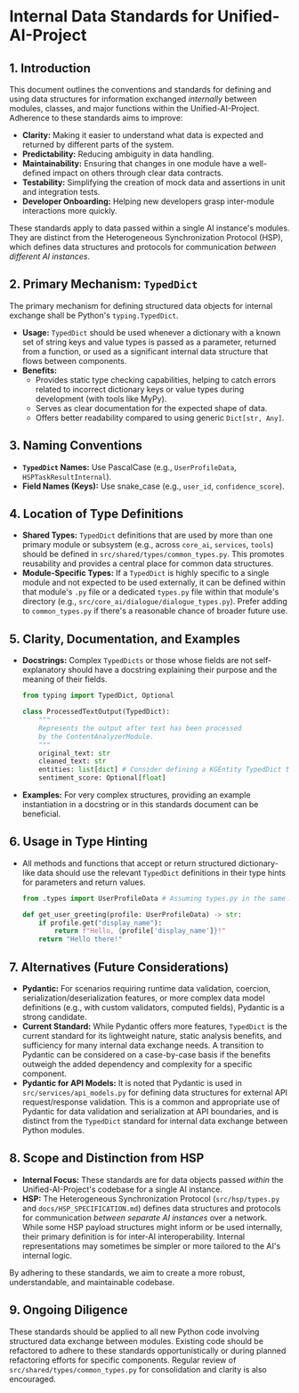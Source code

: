 # Internal Data Standards for Unified-AI-Project

## 1. Introduction

This document outlines the conventions and standards for defining and using data structures for information exchanged *internally* between modules, classes, and major functions within the Unified-AI-Project. Adherence to these standards aims to improve:

*   **Clarity:** Making it easier to understand what data is expected and returned by different parts of the system.
*   **Predictability:** Reducing ambiguity in data handling.
*   **Maintainability:** Ensuring that changes in one module have a well-defined impact on others through clear data contracts.
*   **Testability:** Simplifying the creation of mock data and assertions in unit and integration tests.
*   **Developer Onboarding:** Helping new developers grasp inter-module interactions more quickly.

These standards apply to data passed within a single AI instance's modules. They are distinct from the Heterogeneous Synchronization Protocol (HSP), which defines data structures and protocols for communication *between different AI instances*.

## 2. Primary Mechanism: `TypedDict`

The primary mechanism for defining structured data objects for internal exchange shall be Python's `typing.TypedDict`.

*   **Usage:** `TypedDict` should be used whenever a dictionary with a known set of string keys and value types is passed as a parameter, returned from a function, or used as a significant internal data structure that flows between components.
*   **Benefits:**
    *   Provides static type checking capabilities, helping to catch errors related to incorrect dictionary keys or value types during development (with tools like MyPy).
    *   Serves as clear documentation for the expected shape of data.
    *   Offers better readability compared to using generic `Dict[str, Any]`.

## 3. Naming Conventions

*   **`TypedDict` Names:** Use PascalCase (e.g., `UserProfileData`, `HSPTaskResultInternal`).
*   **Field Names (Keys):** Use snake_case (e.g., `user_id`, `confidence_score`).

## 4. Location of Type Definitions

*   **Shared Types:** `TypedDict` definitions that are used by more than one primary module or subsystem (e.g., across `core_ai`, `services`, `tools`) should be defined in `src/shared/types/common_types.py`. This promotes reusability and provides a central place for common data structures.
*   **Module-Specific Types:** If a `TypedDict` is highly specific to a single module and not expected to be used externally, it can be defined within that module's `.py` file or a dedicated `types.py` file within that module's directory (e.g., `src/core_ai/dialogue/dialogue_types.py`). Prefer adding to `common_types.py` if there's a reasonable chance of broader future use.

## 5. Clarity, Documentation, and Examples

*   **Docstrings:** Complex `TypedDicts` or those whose fields are not self-explanatory should have a docstring explaining their purpose and the meaning of their fields.
    ```python
    from typing import TypedDict, Optional

    class ProcessedTextOutput(TypedDict):
        """
        Represents the output after text has been processed
        by the ContentAnalyzerModule.
        """
        original_text: str
        cleaned_text: str
        entities: list[dict] # Consider defining a KGEntity TypedDict too
        sentiment_score: Optional[float]
    ```
*   **Examples:** For very complex structures, providing an example instantiation in a docstring or in this standards document can be beneficial.

## 6. Usage in Type Hinting

*   All methods and functions that accept or return structured dictionary-like data should use the relevant `TypedDict` definitions in their type hints for parameters and return values.
    ```python
    from .types import UserProfileData # Assuming types.py in the same module

    def get_user_greeting(profile: UserProfileData) -> str:
        if profile.get("display_name"):
            return f"Hello, {profile['display_name']}!"
        return "Hello there!"
    ```

## 7. Alternatives (Future Considerations)

*   **Pydantic:** For scenarios requiring runtime data validation, coercion, serialization/deserialization features, or more complex data model definitions (e.g., with custom validators, computed fields), Pydantic is a strong candidate.
*   **Current Standard:** While Pydantic offers more features, `TypedDict` is the current standard for its lightweight nature, static analysis benefits, and sufficiency for many internal data exchange needs. A transition to Pydantic can be considered on a case-by-case basis if the benefits outweigh the added dependency and complexity for a specific component.
*   **Pydantic for API Models:** It is noted that Pydantic is used in `src/services/api_models.py` for defining data structures for external API request/response validation. This is a common and appropriate use of Pydantic for data validation and serialization at API boundaries, and is distinct from the `TypedDict` standard for internal data exchange between Python modules.

## 8. Scope and Distinction from HSP

*   **Internal Focus:** These standards are for data objects passed *within* the Unified-AI-Project's codebase for a single AI instance.
*   **HSP:** The Heterogeneous Synchronization Protocol (`src/hsp/types.py` and `docs/HSP_SPECIFICATION.md`) defines data structures and protocols for communication *between separate AI instances* over a network. While some HSP payload structures might inform or be used internally, their primary definition is for inter-AI interoperability. Internal representations may sometimes be simpler or more tailored to the AI's internal logic.

By adhering to these standards, we aim to create a more robust, understandable, and maintainable codebase.

## 9. Ongoing Diligence

These standards should be applied to all new Python code involving structured data exchange between modules. Existing code should be refactored to adhere to these standards opportunistically or during planned refactoring efforts for specific components. Regular review of `src/shared/types/common_types.py` for consolidation and clarity is also encouraged.

